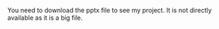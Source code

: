 You need to download the pptx file to see my project. It is not directly available as it is a big file.
